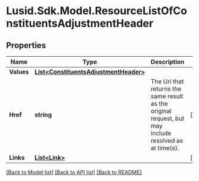 
# Lusid.Sdk.Model.ResourceListOfConstituentsAdjustmentHeader

## Properties

Name | Type | Description | Notes
------------ | ------------- | ------------- | -------------
**Values** | [**List&lt;ConstituentsAdjustmentHeader&gt;**](ConstituentsAdjustmentHeader.md) |  | 
**Href** | **string** | The Uri that returns the same result as the original request,  but may include resolved as at time(s). | [optional] 
**Links** | [**List&lt;Link&gt;**](Link.md) |  | [optional] 

[[Back to Model list]](../README.md#documentation-for-models)
[[Back to API list]](../README.md#documentation-for-api-endpoints)
[[Back to README]](../README.md)


